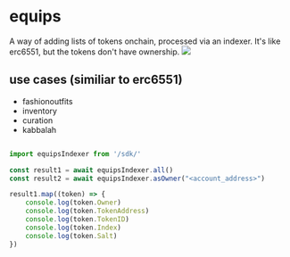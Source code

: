 # equips
A way of adding lists of tokens onchain, processed via an indexer. It's like erc6551, but the tokens don't have ownership.
![](https://media.discordapp.net/attachments/1091126083895693312/1123754325798301807/morganmoskalyk_engineered_inventory_systems_with_neon_assembled_99f78f50-321c-4598-a639-b3500beaab95.png?width=800&height=800)
## use cases (similiar to erc6551)
- fashionoutfits
- inventory
- curation
- kabbalah

```js

import equipsIndexer from '/sdk/'

const result1 = await equipsIndexer.all()
const result2 = await equipsIndexer.asOwner("<account_address>")

result1.map((token) => {
	console.log(token.Owner)
	console.log(token.TokenAddress)
	console.log(token.TokenID)
	console.log(token.Index)
	console.log(token.Salt)
})

```
